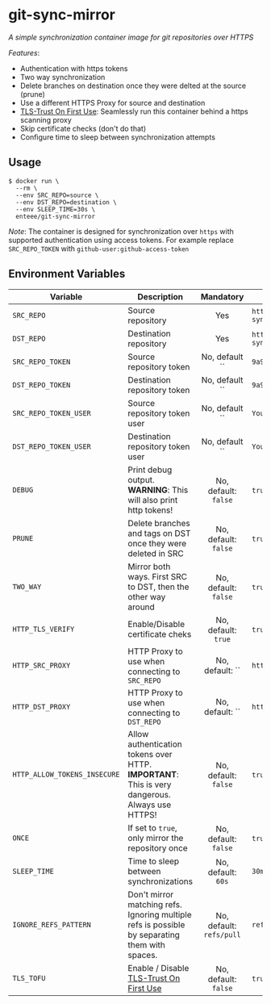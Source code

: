# git-sync-mirror
_A simple synchronization container image for git repositories over HTTPS_

*Features*:
* Authentication with https tokens
* Two way synchronization
* Delete branches on destination once they were delted at the source (prune)
* Use a different HTTPS Proxy for source and destination
* [TLS-Trust On First Use]: Seamlessly run this container behind a https scanning proxy
* Skip certificate checks (don't do that)
* Configure time to sleep between synchronization attempts

## Usage

```
$ docker run \
  --rm \
  --env SRC_REPO=source \
  --env DST_REPO=destination \
  --env SLEEP_TIME=30s \
  enteee/git-sync-mirror
```

*Note*: The container is designed for synchronization over `https` with supported authentication using access tokens.
For example replace `SRC_REPO_TOKEN` with `github-user:github-access-token`

## Environment Variables

| Variable | Description | Mandatory | Example |
| -------- | ----------- | :-------: | ------- |
| `SRC_REPO` | Source repository | Yes | `https://github.com/Enteee/git-sync-mirror.git` |
| `DST_REPO` | Destination repository | Yes | `https://github.com/Enteee/git-sync-mirror.git` |
| `SRC_REPO_TOKEN` | Source repository token | No, default `` | `9a91fa018231aaffbbc1231.....` |
| `DST_REPO_TOKEN` | Destination repository token | No, default `` | `9a91fa018231aaffbbc1231.....` |
| `SRC_REPO_TOKEN_USER` | Source repository token user | No, default `` | `YourGithubUser` |
| `DST_REPO_TOKEN_USER` | Destination repository token user | No, default `` | `YourGithubUser` |
| `DEBUG` | Print debug output. **WARNING**: This will also print http tokens! | No, default: `false` | `true` or `false` |
| `PRUNE` | Delete branches and tags on DST once they were deleted in SRC | No, default: `false` | `true` or `false` |
| `TWO_WAY` | Mirror both ways. First SRC to DST, then the other way around | No, default: `false` | `true` or `false` |
| `HTTP_TLS_VERIFY` | Enable/Disable certificate cheks | No, default: `true` | `true` or `false` |
| `HTTP_SRC_PROXY` | HTTP Proxy to use when connecting to `SRC_REPO` | No, default: `` | `http://localhost:8080` |
| `HTTP_DST_PROXY` | HTTP Proxy to use when connecting to `DST_REPO` | No, default: `` | `http://localhost:8080` |
| `HTTP_ALLOW_TOKENS_INSECURE` | Allow authentication tokens over HTTP. **IMPORTANT**: This is very dangerous. Always use HTTPS! | No, default: `false` | `true` or `false` |
| `ONCE` | If set to `true`, only mirror the repository once | No, default: `false` | `true` or `false` |
| `SLEEP_TIME` | Time to sleep between synchronizations | No, default: `60s` | `30m` |
| `IGNORE_REFS_PATTERN` | Don't mirror matching refs. Ignoring multiple refs is possible by separating them with spaces. | No, default: `refs/pull` | `refs/pull` |
| `TLS_TOFU` | Enable / Disable [TLS-Trust On First Use] | No, default: `false` | `true` or `false` |

[TLS-Trust On First Use]:https://github.com/Enteee/tls-tofu
